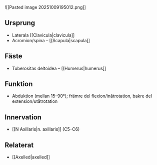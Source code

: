 ![[Pasted image 20251009195012.png]]
## Ursprung
- Laterala [[Clavicula|clavicula]]
- Acromion/spina – [[Scapula|scapula]]

## Fäste
- Tuberositas deltoidea – [[Humerus|humerus]]

## Funktion
- Abduktion (mellan 15–90°); främre del flexion/inåtrotation, bakre del extension/utåtrotation

## Innervation
- [[N Axillaris|n. axillaris]] (C5–C6)

## Relaterat
- [[Axelled|axelled]]
